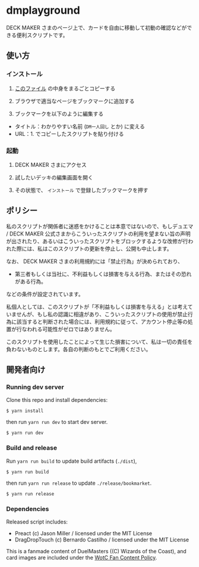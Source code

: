 # dmplayground

DECK MAKER さまのページ上で、カードを自由に移動して初動の確認などができる便利スクリプトです。

## 使い方
### インストール

1. [このファイル](https://raw.githubusercontent.com/zk-phi/dmplayground/refs/heads/main/release/bookmarklet) の中身をまるごとコピーする

2. ブラウザで適当なページをブックマークに追加する

3. ブックマークを以下のように編集する

  - タイトル：わかりやすい名前 (`DM一人回し` とか) に変える
  - URL：1. でコピーしたスクリプトを貼り付ける

### 起動

1. DECK MAKER さまにアクセス

2. 試したいデッキの編集画面を開く

3. その状態で、 `インストール` で登録したブックマークを押す

## ポリシー

私のスクリプトが関係者に迷惑をかけることは本意ではないので、もしデュエマ / DECK MAKER 公式さまからこういったスクリプトの利用を望まない旨の声明が出されたり、あるいはこういったスクリプトをブロックするような改修が行われた際には、私はこのスクリプトの更新を停止し、公開も中止します。

なお、 DECK MAKER さまの利用規約には「禁止行為」が決められており、

- 第三者もしくは当社に、不利益もしくは損害を与える行為、またはその恐れがある行為。

などの条件が設定されています。

私個人としては、このスクリプトが「不利益もしくは損害を与える」とは考えていませんが、もし私の認識に相違があり、こういったスクリプトの使用が禁止行為に該当すると判断された場合には、利用規約に従って、アカウント停止等の処置が行なわれる可能性がゼロではありません。

このスクリプトを使用したことによって生じた損害について、私は一切の責任を負わないものとします。各自の判断のもとでご利用ください。

## 開発者向け
### Running dev server

Clone this repo and install dependencies:

``` terminal
$ yarn install
```

then run `yarn run dev` to start dev server.

``` terminal
$ yarn run dev
```

### Build and release

Run `yarn run build` to update build artifacts (`./dist`),

``` terminal
$ yarn run build
```

then run `yarn run release` to update `./release/bookmarket`.

``` terminal
$ yarn run release
```

### Dependencies

Released script includes:

- Preact (c) Jason Miller / licensed under the MIT License
- DragDropTouch (c) Bernardo Castilho / licensed under the MIT License

This is a fanmade content of DuelMasters ((C) Wizards of the Coast), and card images are included under the [WotC Fan Content Policy](https://company.wizards.com/en/legal/fancontentpolicy).
